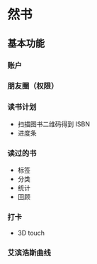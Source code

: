# 然书

##  基本功能

### 账户

### 朋友圈（权限）

### 读书计划

* 扫描图书二维码得到 ISBN
* 进度条

### 读过的书

* 标签
* 分类
* 统计
* 回顾

### 打卡

* 3D touch

### 艾滨浩斯曲线

